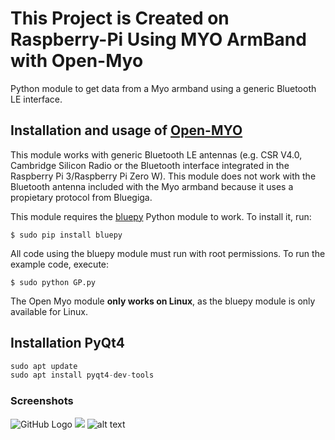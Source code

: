 # This Project is Created on Raspberry-Pi Using MYO ArmBand with Open-Myo
Python module to get data from a Myo armband using a generic Bluetooth LE interface.

## Installation and usage of [Open-MYO](https://github.com/Alvipe/Open-Myo)

This module works with generic Bluetooth LE antennas (e.g. CSR V4.0, Cambridge Silicon Radio or the Bluetooth interface integrated in the Raspberry Pi 3/Raspberry Pi Zero W). This module does not work with the Bluetooth antenna included with the Myo armband because it uses a propietary protocol from Bluegiga. 

This module requires the [bluepy](https://github.com/IanHarvey/bluepy) Python module to work. To install it, run:

``$ sudo pip install bluepy``

All code using the bluepy module must run with root permissions. To run the example code, execute:

``$ sudo python GP.py``

The Open Myo module **only works on Linux**, as the bluepy module is only available for Linux.

## Installation  PyQt4
 ```python
 sudo apt update
 sudo apt install pyqt4-dev-tools
 ```
### Screenshots
![GitHub Logo](https://github.com/hananabilabd/EMG-Classification-Visualization-using-MYO-ArmBand-Raspberry-Pi/blob/master/screenshot1.PNG)
![](https://github.com/hananabilabd/EMG-Classification-Visualization-using-MYO-ArmBand-Raspberry-Pi/blob/master/screenshot2.PNG)
![alt text](https://github.com/hananabilabd/EMG-Classification-Visualization-using-MYO-ArmBand-Raspberry-Pi/blob/master/screenshot3.PNG)
